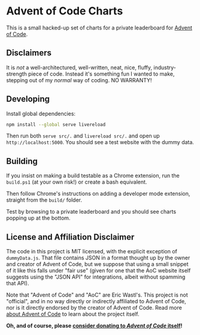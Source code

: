 # Advent of Code Charts

This is a small hacked-up set of charts for a private leaderboard for [Advent of Code](https://adventofcode.com/).

## Disclaimers

It is *not* a well-architectured, well-written, neat, nice, fluffy, industry-strength piece of code.
Instead it's something fun I wanted to make, stepping out of my *normal* way of coding. NO WARRANTY!

## Developing

Install global dependencies:

```sh
npm install --global serve livereload
```

Then run both `serve src/.` and `livereload src/.` and open up `http://localhost:5000`. You should see a test website with the dummy data.

## Building

If you insist on making a build testable as a Chrome extension, run the `build.ps1` (at your own risk!) or create a bash equivalent.

Then follow Chrome's instructions on adding a developer mode extension, straight from the `build/` folder.

Test by browsing to a private leaderboard and you should see charts popping up at the bottom.

## License and Affiliation Disclaimer

The code in this project is MIT licensed, with the explicit exception of `dummyData.js`.
That file contains JSON in a format thought up by the owner and creator of Advent of Code, but we suppose that using a small snippet of it like this falls under "fair use" (given for one that the AoC website itself suggests using the "JSON API" for integrations, albeit without spamming that API).

Note that "Advent of Code" and "AoC" are Eric Wastl's.
This project is not "official", and in no way directly or indirectly affiliated to Advent of Code, nor is it directly endorsed by the creator of Advent of Code.
Read more [about Advent of Code](https://adventofcode.com/2018/about) to learn about the project itself.

**Oh, and of course, please [consider donating to _Advent of Code_ itself](https://adventofcode.com/2018/support)!**
